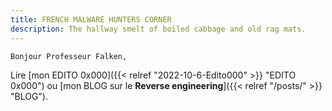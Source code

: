 ```yaml
---
title: FRENCH MALWARE HUNTERS CORNER
description: The hallway smelt of boiled cabbage and old rag mats.
---
```



`Bonjour Professeur Falken,`


Lire [mon EDITO 0x000]({{< relref "2022-10-6-Edito000" >}} "EDITO 0x000") ou [mon BLOG sur le **Reverse engineering**]({{< relref "/posts/" >}} "BLOG").


